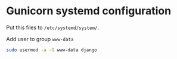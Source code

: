 # Gunicorn systemd configuration

Put this files to ```/etc/systemd/system/```.

Add user to group ```www-data```

```bash
sudo usermod -a -G www-data django
```



